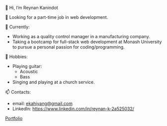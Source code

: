  👋 Hi, I’m Reynan Kanindot 
 
 👀 Looking for a part-time job in web development.
 
🌱 Currently:
* Working as a quality control manager in a manufacturing company.
* Taking a bootcamp for full-stack web development at Monash University to pursue a personal passion for coding/programming.
       
 💞️ Hobbies:
  * Playing guitar:
    * Acoustic
    * Bass
  * Singing and playing at a church service.
       
       
 📫 Contacts:
 - email:  [ekahiyang@gmail.com](mailto:ekahiyang@gmail.com)
 - LinkedIn:  https://www.linkedin.com/in/reynan-k-2a525032/

[Portfolio](https://eugene32.github.io/My-Portfolio/)

<!---
Eugene32/Eugene32 is a ✨ special ✨ repository because its `README.md` (this file) appears on your GitHub profile.
You can click the Preview link to take a look at your changes.
--->
